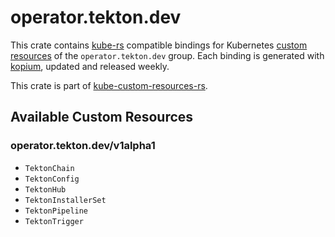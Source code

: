 <!--
SPDX-FileCopyrightText: The kube-custom-resources-rs Authors
SPDX-License-Identifier: 0BSD
 -->

# operator.tekton.dev

This crate contains [kube-rs](https://kube.rs/) compatible bindings for Kubernetes [custom resources](https://kubernetes.io/docs/tasks/extend-kubernetes/custom-resources/custom-resource-definitions/) of the `operator.tekton.dev` group. Each binding is generated with [kopium](https://github.com/kube-rs/kopium), updated and released weekly.

This crate is part of [kube-custom-resources-rs](https://github.com/metio/kube-custom-resources-rs).

## Available Custom Resources

### operator.tekton.dev/v1alpha1
- `TektonChain`
- `TektonConfig`
- `TektonHub`
- `TektonInstallerSet`
- `TektonPipeline`
- `TektonTrigger`
